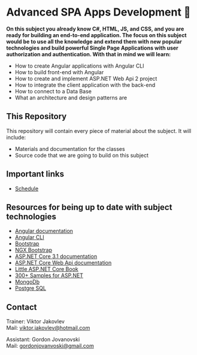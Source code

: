 # Advanced SPA Apps Development 📕
**On this subject you already know C#, HTML, JS, and CSS, and you are ready for building an end-to-end application. The focus on this subject would be to use all the knowledge and extend them with new popular technologies and build powerful Single Page Applications with user authorization and authentication. With that in mind we will learn:**
* How to create Angular applications with Angular CLI
* How to build front-end with Angular
* How to create and implement ASP.NET Web Api 2 project
* How to integrate the client application with the back-end
* How to connect to a Data Base
* What an architecture and design patterns are

## This Repository
This repository will contain every piece of material about the subject. It will include:
* Materials and documentation for the classes 
* Source code that we are going to build on this subject

## Important links 

* [Schedule](https://drive.google.com/file/d/1GjxpXz2uikzPr192BU9JEl0BrqpN6nCn/view?fbclid=IwAR2juYCaGw9mKzfjdUA5D-DjObTbdHmbYIKwQ6Qb_kuOEksGWxbdK6pXUqk)

## Resources for being up to date with subject technologies
* [Angular documentation](https://angular.io/)
* [Angular CLI](https://cli.angular.io/)
* [Bootstrap](https://getbootstrap.com/)
* [NGX Bootstrap](https://valor-software.com/ngx-bootstrap/#/)
* [ASP.NET Core 3.1 documentation](https://docs.microsoft.com/en-us/aspnet/core/introduction-to-aspnet-core?view=aspnetcore-3.1)
* [ASP.NET Core Web Api documentation](https://docs.microsoft.com/en-us/aspnet/core/web-api/?view=aspnetcore-3.1)
* [Little ASP.NET Core Book](https://nbarbettini.gitbooks.io/little-asp-net-core-book/content/)
* [300+ Samples for ASP.NET](https://github.com/dodyg/practical-aspnetcore/tree/2.1-LTS)
* [MongoDb](https://www.mongodb.com/)
* [Postgre SQL](https://www.postgresql.org/)

## Contact
Trainer: Viktor Jakovlev \
Mail: viktor.jakovlev@hotmail.com

Assistant: Gordon Jovanovski \
Mail: gordonjovanvoski@gmail.com